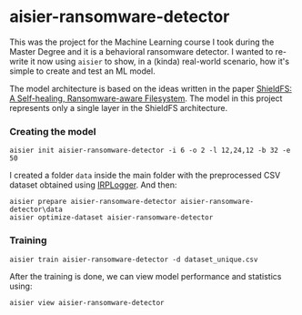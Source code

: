 # aisier-ransomware-detector
This was the project for the Machine Learning course I took during the Master Degree and it is a behavioral ransomware detector.
I wanted to re-write it now using `aisier` to show, in a (kinda) real-world scenario, how it's simple to create and test an ML model.

The model architecture is based on the ideas written in the paper [ShieldFS: A Self-healing, Ransomware-aware Filesystem](https://dl.acm.org/doi/10.1145/2991079.2991110). The model in this project represents only a single layer in the ShieldFS architecture.

### Creating the model
    aisier init aisier-ransomware-detector -i 6 -o 2 -l 12,24,12 -b 32 -e 50
    
I created a folder `data` inside the main folder with the preprocessed CSV dataset obtained using [IRPLogger](https://github.com/pagiux/IRPLogger).
And then:

    aisier prepare aisier-ransomware-detector aisier-ransomware-detector\data
    aisier optimize-dataset aisier-ransomware-detector
    
### Training
    aisier train aisier-ransomware-detector -d dataset_unique.csv
    
After the training is done, we can view model performance and statistics using:

    aisier view aisier-ransomware-detector
